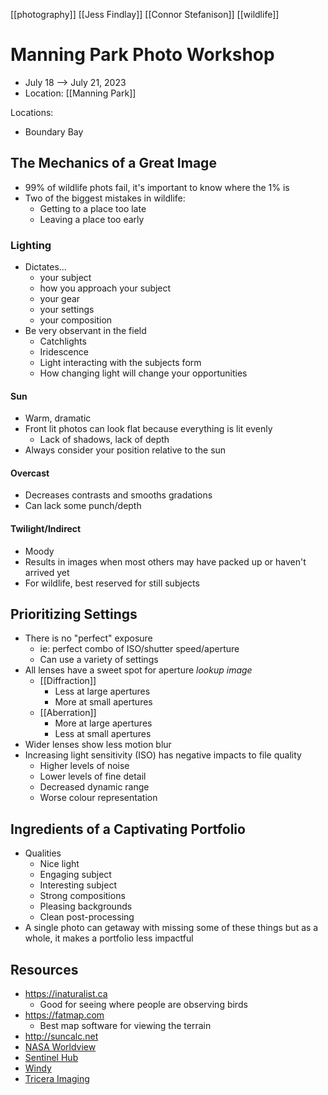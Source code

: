 [[photography]] [[Jess Findlay]] [[Connor Stefanison]] [[wildlife]]

# Manning Park Photo Workshop
- July 18 --> July 21, 2023
- Location: [[Manning Park]]

Locations:
- Boundary Bay

## The Mechanics of a Great Image
- 99% of wildlife phots fail, it's important to know where the 1% is
- Two of the biggest mistakes in wildlife:
	- Getting to a place too late
	- Leaving a place too early

### Lighting
- Dictates...
	- your subject
	- how you approach your subject
	- your gear
	- your settings
	- your composition
- Be very observant in the field
	- Catchlights
	- Iridescence
	- Light interacting with the subjects form
	- How changing light will change your opportunities

#### Sun
- Warm, dramatic
- Front lit photos can look flat because everything is lit evenly
	- Lack of shadows, lack of depth
- Always consider your position relative to the sun

#### Overcast
- Decreases contrasts and smooths gradations
- Can lack some punch/depth

#### Twilight/Indirect
- Moody
- Results in images when most others may have packed up or haven't arrived yet
- For wildlife, best reserved for still subjects

## Prioritizing Settings
- There is no "perfect" exposure
	- ie: perfect combo of ISO/shutter speed/aperture
	- Can use a variety of settings
- All lenses have a sweet spot for aperture *lookup image*
	- [[Diffraction]]
		- Less at large apertures
		- More at small apertures
	- [[Aberration]]
		- More at large apertures
		- Less at small apertures
- Wider lenses show less motion blur
- Increasing light sensitivity (ISO) has negative impacts to file quality
	- Higher levels of noise
	- Lower levels of fine detail
	- Decreased dynamic range
	- Worse colour representation

## Ingredients of a Captivating Portfolio
- Qualities
	- Nice light
	- Engaging subject
	- Interesting subject
	- Strong compositions
	- Pleasing backgrounds
	- Clean post-processing
- A single photo can getaway with missing some of these things but as a whole, it makes a portfolio less impactful

## Resources
- https://inaturalist.ca
	- Good for seeing where people are observing birds
- https://fatmap.com
	- Best map software for viewing the terrain
- http://suncalc.net
- [NASA Worldview](https://worldview.earthdata.nasa.gov/)
- [Sentinel Hub](https://apps.sentinel-hub.com/sentinel-playground/?source=S2L2A&lat=40.4&lng=-3.730000000000018&zoom=12&preset=null&layers=&maxcc=20&gain=1.0&gamma=1.0&time=2023-01-01%7C2023-07-20&atmFilter=&showDates=false)
- [Windy](https://www.windy.com/?52.367,-126.750,5)
- [Tricera Imaging](https://triceraprint.com/)